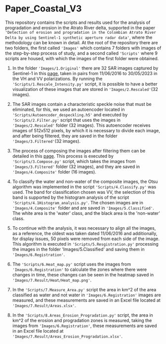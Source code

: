 # Paper_Coastal_V3

This repository contains the scripts and results used for the analysis of progradation and erosion in the Atrato River delta, supported in the paper 
`'Detection of erosion and progradation in the Colombian Atrato River Delta by using Sentinel-1 synthetic aperture radar data'`, where the methodology can be known in detail. At the root of the repository there are two folders, the first called `'Images'` which contains 7 folders with images of the step-by-step process of study, and a second called `'Scripts'` where 9 scripts are housed, with which the images of the first folder were obtained.

1. In the folder `'Images/1.Original'` there are 32 SAR images captured by Sentinel-1 in this [page](https://earthengine.google.com), taken in pairs from 11/06/2016 to 30/05/2023 in the VH and VV polarizations. By running the `'Scripts/1.Rescale_Intensity.py'` script, it is possible to have a better visualization of these images that are stored in `'Images/2.Rescaled'`(32 images).

2. The SAR images contain a characteristic speckle noise that must be eliminated, for this, we used an autoencoder located in `'Scripts/Autoencoder_despeckling.h5'` and executed by `'Scripts/2.Filter.py'` script that uses the images in `'Images/2.Rescaled'` folder (32 images). This autoencoder receives images of 512x512 pixels, by which it is necessary to divide each image, and after being filtered, they are saved in the folder `'Images/3.Filtered'`(32 images).

3. The process of composing the images after filtering them can be detailed in this [page](https://sentinels.copernicus.eu/web/sentinel/user-guides/sentinel-1-sar/product-overview/polarimetry). This process is executed by `'Scripts/3.Compose.py'` script, which takes the images from `'Images/3.Filtered'` folder (32 images), and they are saved in `'Images/4.Composite'` folder (16 images).

4. To classify the water and non-water of the composite images, the Otsu algorithm was implemented in the script `'Scripts/4.Classify.py'` was used. The band for classification chosen was VV, the selection of this band is supported by the histogram analysis of the script `'Scripts/4.1Histogram_analysis.py'`. The chosen images are in `'Images/4.Composite'` folder and are saved in `'Images/5.Classified'`. The white area is the 'water' class, and the black area is the 'non-water' class.

5. To continue with the analysis, it was necessary to align all the images, as a reference, the oldest was taken dated 11/06/2016 and additionally, for display issues, 50 pixels were removed from each side of the image. This algorithm is executed in `'Scripts/5.Resgistration.py'` processing the images in the folder 'Images/5.Classified' and saving them in `'Images/6.Registration'`.

6. The `'Scripts/6.Heat_map.py'` script uses the images from `'Images/6.Registration'` to calculate the zones where there were changes in time, these changes can be seen in the heatmap saved in `'Images/7.Result/Heat/Heat_map.png'`.

7. In the `'Scripts/7.Measure_Area.py'` script the area in km^2 of the area classified as water and not water in `'Images/6.Registration'` images are measured, and these measurements are saved in an Excel file located at `'Images/7.Result/Areas.xlsx'`.

8. In the `'Scripts/8.Areas_Erosion_Progradation.py'` script, the area in km^2 of the erosion and progradation zones is measured, taking the images from `'Images/6.Registration'`, these measurements are saved in an Excel file located at `'Images/7.Result/Areas_Erosion_Progradation.xlsx'`.

